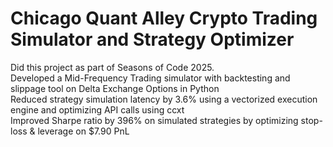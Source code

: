 # Chicago Quant Alley Crypto Trading Simulator and Strategy Optimizer
Did this project as part of Seasons of Code 2025.  
Developed a Mid-Frequency Trading simulator with backtesting and slippage tool on Delta Exchange Options in Python  
Reduced strategy simulation latency by 3.6% using a vectorized execution engine and optimizing API calls using ccxt  
Improved Sharpe ratio by 396% on simulated strategies by optimizing stop-loss & leverage on $7.90 PnL
